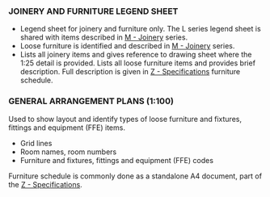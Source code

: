### JOINERY AND FURNITURE LEGEND SHEET

- Legend sheet for joinery and furniture only. The L series legend sheet is shared with items described in [M - Joinery](notes/2_Alphabet/M%20-%20Joinery.md) series.
- Loose furniture is identified and described in [M - Joinery](notes/2_Alphabet/M%20-%20Joinery.md) series. 
- Lists all joinery items and gives reference to drawing sheet where the 1:25 detail is provided. Lists all loose furniture items and provides brief description. Full description is given in [Z - Specifications](notes/2_Alphabet/Z%20-%20Specifications.md) furniture schedule.

### GENERAL ARRANGEMENT PLANS (1:100)

Used to show layout and identify types of loose furniture and fixtures, fittings and equipment (FFE) items.

- Grid lines
- Room names, room numbers
- Furniture and fixtures, fittings and equipment (FFE) codes

Furniture schedule is commonly done as a standalone A4 document, part of the [Z - Specifications](notes/2_Alphabet/Z%20-%20Specifications.md).